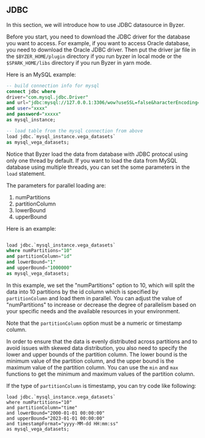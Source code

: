 ## JDBC

In this section, we will introduce how to use JDBC datasource in Byzer.

Before you start, you need to download the JDBC driver for the database you want to access. For example, if you want to access Oracle database, you need to download the Oracle JDBC driver. Then put the driver jar file in the `$BYZER_HOME/plugin` directory if you run byzer in local mode or the `$SPARK_HOME/libs` directory if you run Byzer in yarn mode.


Here is an MySQL example:

```sql
-- build connection info for mysql
connect jdbc where
driver="com.mysql.jdbc.Driver"
and url="jdbc:mysql://127.0.0.1:3306/wow?useSSL=false&haracterEncoding=utf8&zeroDateTimeBehavior=convertToNull&tinyInt1isBit=false"
and user="xxxx"
and password="xxxxx"
as mysql_instance;

-- load table from the mysql connection from above
load jdbc.`mysql_instance.vega_datasets` 
as mysql_vega_datasets;
```


Notice that Byzer load the data from database with JDBC protocal using only one thread by default. If you want to load the data from MySQL database using multiple threads, you can set the some parameters in the `load` statement.

The parameters for parallel loading are:

1. numPartitions
2. partitionColumn 
3. lowerBound
4. upperBound

Here is an example:

```sql

load jdbc.`mysql_instance.vega_datasets` 
where numPartitions="10"
and partitionColumn="id"
and lowerBound="1"
and upperBound="1000000"
as mysql_vega_datasets;

```

In this example, we set the "numPartitions" option to 10, which will split the data into 10 partitions by the id column which is specified by `partitionColumn` and load them in parallel. You can adjust the value of "numPartitions" to increase or decrease the degree of parallelism based on your specific needs and the available resources in your environment.

Note that the `partitionColumn` option must be a numeric or timestamp column. 

In order to ensure that the data is evenly distributed across partitions and to avoid issues with skewed data distribution, you also need to specify the lower and upper bounds of the partition column. The lower bound is the minimum value of the partition column, and the upper bound is the maximum value of the partition column. You can use the `min` and `max` functions to get the minimum and maximum values of the partition column.

If the type of  `partitionColumn` is timestamp, you can try code like following:

```
load jdbc.`mysql_instance.vega_datasets` 
where numPartitions="10"
and partitionColumn="time"
and lowerBound="2000-01-01 00:00:00"
and upperBound="2023-01-01 00:00:00"
and timestampFormat="yyyy-MM-dd HH:mm:ss"
as mysql_vega_datasets;
```